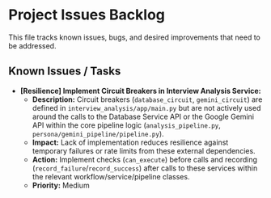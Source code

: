 # Project Issues Backlog

This file tracks known issues, bugs, and desired improvements that need to be addressed.

## Known Issues / Tasks

*   **[Resilience] Implement Circuit Breakers in Interview Analysis Service:**
    *   **Description:** Circuit breakers (`database_circuit`, `gemini_circuit`) are defined in `interview_analysis/app/main.py` but are not actively used around the calls to the Database Service API or the Google Gemini API within the core pipeline logic (`analysis_pipeline.py`, `persona/gemini_pipeline/pipeline.py`).
    *   **Impact:** Lack of implementation reduces resilience against temporary failures or rate limits from these external dependencies.
    *   **Action:** Implement checks (`can_execute`) before calls and recording (`record_failure`/`record_success`) after calls to these services within the relevant workflow/service/pipeline classes.
    *   **Priority:** Medium
